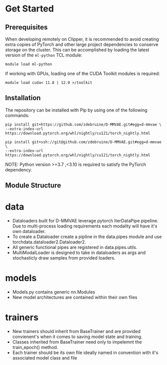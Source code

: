 # Get Started

## Prerequisites
When developing remotely on Clipper, it is recommended to avoid creating extra copies of PyTorch and other large project dependencies to conserve storage on the cluster. This can be accomplished by loading the latest version of the `ml-python` TCL module:
```
module load ml-python
```
If working with GPUs, loading one of the CUDA Toolkit modules is required:
```
module load cuda< 11.8 | 12.0 >/toolkit
```

## Installation
The repository can be installed with Pip by using one of the following commands:
```
pip install git+https://github.com/zdebruine/D-MMVAE.git#egg=d-mmvae \
--extra-index-url https://download.pytorch.org/whl/nightly/cu121/torch_nightly.html
```
```
pip install git+ssh://git@github.com/zdebruine/D-MMVAE.git#egg=d-mmvae \
--extra-index-url https://download.pytorch.org/whl/nightly/cu121/torch_nightly.html
```
NOTE: Python version >=3.7 ,<3.10 is required to satisfy the PyTorch dependency.

## Module Structure

# data
 - Dataloaders built for D-MMVAE leverage pytorch IterDataPipe pipeline. Due to multi-process loading requirements each modality will have it's own dataloader.
 - To create a Dataloader create a pipline in the data.pipes module and use torchdata.dataloader2.Dataloader2.
 - All generic functional pipes are registered in data.pipes.utils.
 - MultiModalLoader is designed to take in dataloaders as args and stochasticly draw samples from provided loaders.

# models
 - Models.py contains generic nn.Modules
 - New model architectures are contained within their own files 

# trainers
 - New trainers should inherit from BaseTrainer and are provided convienent's when it comes to saving model state and training.
 - Classes inherited from BaseTrainer need only to impelemnt the train_epoch() method.
 - Each trainer should be its own file ideally named in convention with it's associated model class and file
```python
```